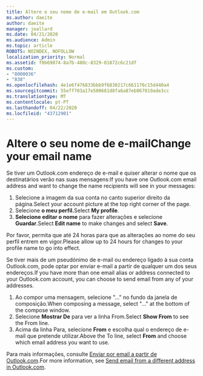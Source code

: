 ```yaml
---
title: Altere o seu nome de e-mail em Outlook.com
ms.author: daeite
author: daeite
manager: joallard
ms.date: 04/21/2020
ms.audience: Admin
ms.topic: article
ROBOTS: NOINDEX, NOFOLLOW
localization_priority: Normal
ms.assetid: f0b69874-8a7b-480c-8329-01872c6c21df
ms.custom:
- "8000036"
- "838"
ms.openlocfilehash: 4e1e6f476833bbb9f6830217c661176c15d440a4
ms.sourcegitcommit: 55eff703a17e500681d8fa6a87eb067019ade3cc
ms.translationtype: MT
ms.contentlocale: pt-PT
ms.lasthandoff: 04/22/2020
ms.locfileid: "43712901"
---
```

# <a name="change-your-email-name"></a><span data-ttu-id="b8b0a-102">Altere o seu nome de e-mail</span><span class="sxs-lookup"><span data-stu-id="b8b0a-102">Change your email name</span></span>

<span data-ttu-id="b8b0a-103">Se tiver um Outlook.com endereço de e-mail e quiser alterar o nome que os destinatários verão nas suas mensagens:</span><span class="sxs-lookup"><span data-stu-id="b8b0a-103">If you have one Outlook.com email address and want to change the name recipients will see in your messages:</span></span>
  
1. <span data-ttu-id="b8b0a-104">Selecione a imagem da sua conta no canto superior direito da página.</span><span class="sxs-lookup"><span data-stu-id="b8b0a-104">Select your account picture at the top right corner of the page.</span></span>
2. <span data-ttu-id="b8b0a-105">Selecione **o meu perfil.**</span><span class="sxs-lookup"><span data-stu-id="b8b0a-105">Select **My profile**.</span></span>
3. <span data-ttu-id="b8b0a-106">**Selecione editar o nome** para fazer alterações e selecione **Guardar**.</span><span class="sxs-lookup"><span data-stu-id="b8b0a-106">Select **Edit name** to make changes and select **Save**.</span></span>

<span data-ttu-id="b8b0a-107">Por favor, permita que até 24 horas para que as alterações ao nome do seu perfil entrem em vigor.</span><span class="sxs-lookup"><span data-stu-id="b8b0a-107">Please allow up to 24 hours for changes to your profile name to go into effect.</span></span>
  
<span data-ttu-id="b8b0a-108">Se tiver mais de um pseudónimo de e-mail ou endereço ligado à sua conta Outlook.com, pode optar por enviar e-mail a partir de qualquer um dos seus endereços.</span><span class="sxs-lookup"><span data-stu-id="b8b0a-108">If you have more than one email alias or address connected to your Outlook.com account, you can choose to send email from any of your addresses.</span></span>
  
1. <span data-ttu-id="b8b0a-109">Ao compor uma mensagem, selecione "..." no fundo da janela de composição.</span><span class="sxs-lookup"><span data-stu-id="b8b0a-109">When composing a message, select "..." at the bottom of the compose window.</span></span>
1. <span data-ttu-id="b8b0a-110">Selecione **Mostrar De** para ver a linha From.</span><span class="sxs-lookup"><span data-stu-id="b8b0a-110">Select **Show From** to see the From line.</span></span>
1. <span data-ttu-id="b8b0a-111">Acima da linha Para, selecione **From** e escolha qual o endereço de e-mail que pretende utilizar.</span><span class="sxs-lookup"><span data-stu-id="b8b0a-111">Above the To line, select **From** and choose which email address you want to use.</span></span>

<span data-ttu-id="b8b0a-112">Para mais informações, consulte [Enviar por email a partir de Outlook.com](https://support.office.com/article/ccba89cb-141c-4a36-8c56-6d16a8556d2e?wt.mc_id=Office_Outlook_com_Alchemy).</span><span class="sxs-lookup"><span data-stu-id="b8b0a-112">For more information, see [Send email from a different address in Outlook.com](https://support.office.com/article/ccba89cb-141c-4a36-8c56-6d16a8556d2e?wt.mc_id=Office_Outlook_com_Alchemy).</span></span>